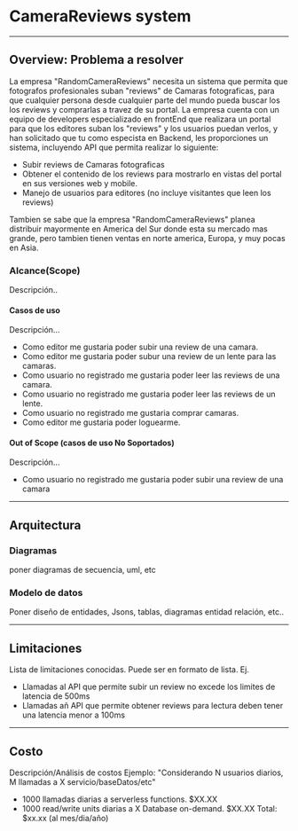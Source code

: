 # CameraReviews system 
---
## Overview: Problema a resolver
La empresa "RandomCameraReviews" necesita un sistema que permita que fotografos profesionales suban "reviews" de Camaras fotograficas, para que cualquier persona desde cualquier parte del mundo pueda buscar los los reviews y comprarlas a travez de su portal.
La empresa cuenta con un equipo de developers especializado en frontEnd que realizara un portal para que los editores suban los "reviews" y los usuarios puedan verlos, y han solicitado que tu como especista en Backend, les proporciones un sistema, incluyendo API que permita  realizar lo siguiente:

* Subir reviews de Camaras fotograficas
* Obtener el contenido de los reviews para mostrarlo en vistas del portal en sus versiones web y mobile.
* Manejo de usuarios para editores (no incluye visitantes que leen los reviews)

Tambien se sabe que la empresa "RandomCameraReviews" planea distribuir mayormente en America del Sur donde esta su mercado mas grande, pero tambien tienen ventas en norte america, Europa, y muy pocas en Asia.

### Alcance(Scope)
Descripción..

#### Casos de uso
Descripción...
* Como editor me gustaria poder subir una review de una camara.
* Como editor me gustaria poder subur una review de un lente para las camaras.
* Como usuario no registrado me gustaria poder leer las reviews de una camara.
* Como usuario no registrado me gustaria poder leer las reviews de un lente.
* Como usuario no registrado me gustaria comprar camaras.
* Como editor me gustaria poder loguearme.

#### Out of Scope (casos de uso No Soportados)
Descripción...
* Como usuario no registrado me gustaria poder subir una review de una camara
---
## Arquitectura

### Diagramas
poner diagramas de secuencia, uml, etc

### Modelo de datos
Poner diseño de entidades, Jsons, tablas, diagramas entidad relación, etc..

---
## Limitaciones
Lista de limitaciones conocidas. Puede ser en formato de lista.
Ej.
* Llamadas al API que permite subir un review no excede los limites de latencia de 500ms
* Llamadas añ API que permite obtener reviews para lectura deben tener una latencia menor a 100ms
---
## Costo
Descripción/Análisis de costos
Ejemplo:
"Considerando N usuarios diarios, M llamadas a X servicio/baseDatos/etc"
* 1000 llamadas diarias a serverless functions. $XX.XX
* 1000 read/write units diarias a X Database on-demand. $XX.XX
Total: $xx.xx (al mes/dia/año)

